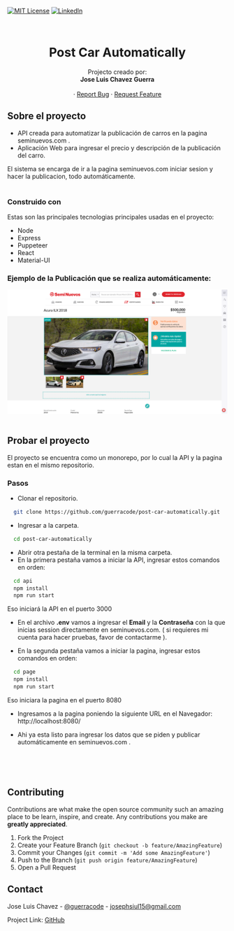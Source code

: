 [![MIT License][license-shield]][license-url]
[![LinkedIn][linkedin-shield]][linkedin-url]

<!-- PROJECT LOGO -->
<br />
<p align="center">
  <h1 align="center">Post Car Automatically</h1>

  <p align="center">
    Projecto creado por: </br> <strong> Jose Luis Chavez Guerra </strong>
    <br />
    <br />
    ·
    <a href="https://github.com/guerracode/post-car-automatically/issues">Report Bug</a>
    ·
    <a href="https://github.com/guerracode/post-car-automatically/issues">Request Feature</a>
  </p>
</p>

<!-- ABOUT THE PROJECT -->

## Sobre el proyecto

- API creada para automatizar la publicación de carros en la pagina seminuevos.com .
- Aplicación Web para ingresar el precio y descripción de la publicación del carro.

El sistema se encarga de ir a la pagina seminuevos.com iniciar sesion y hacer la publicacion, todo automáticamente.
<br>
<br>

### Construido con

Estas son las principales tecnologias principales usadas en el proyecto:

- Node
- Express
- Puppeteer
- React
- Material-UI

### Ejemplo de la Publicación que se realiza automáticamente:

<img src="./api/src/assets/screenshots/screenshot.png" alt="Base de Datos">
</br>
</br>
<!-- GETTING STARTED -->

## Probar el proyecto

El proyecto se encuentra como un monorepo, por lo cual la API y la pagina estan en el mismo repositorio.

### Pasos

- Clonar el repositorio.

```bash
  git clone https://github.com/guerracode/post-car-automatically.git
```

- Ingresar a la carpeta.

```bash
  cd post-car-automatically
```

- Abrir otra pestaña de la terminal en la misma carpeta.
- En la primera pestaña vamos a iniciar la API, ingresar estos comandos en orden:

```bash
  cd api
  npm install
  npm run start
```

Eso iniciará la API en el puerto 3000

- En el archivo **.env** vamos a ingresar el **Email** y la **Contraseña** con la que inicias session directamente en seminuevos.com. ( si requieres mi cuenta para hacer pruebas, favor de contactarme ).

- En la segunda pestaña vamos a iniciar la pagina, ingresar estos comandos en orden:

```bash
  cd page
  npm install
  npm run start
```

Eso iniciara la pagina en el puerto 8080

- Ingresamos a la pagina poniendo la siguiente URL en el Navegador: <br> http://localhost:8080/

- Ahi ya esta listo para ingresar los datos que se piden y publicar automáticamente en seminuevos.com .

<!-- CONTRIBUTING -->
</br>
</br>
</br>

## Contributing

Contributions are what make the open source community such an amazing place to be learn, inspire, and create. Any contributions you make are **greatly appreciated**.

1. Fork the Project
2. Create your Feature Branch (`git checkout -b feature/AmazingFeature`)
3. Commit your Changes (`git commit -m 'Add some AmazingFeature'`)
4. Push to the Branch (`git push origin feature/AmazingFeature`)
5. Open a Pull Request

## Contact

Jose Luis Chavez - [@guerracode](https://twitter.com/guerracode) - josephsiul15@gmail.com

Project Link: [GitHub](https://github.com/guerracode/post-car-automatically)

<!-- LINKS -->

[license-shield]: https://img.shields.io/github/license/othneildrew/Best-README-Template.svg?style=flat-square
[license-url]: https://github.com/guerracode/therapy-agenda/blob/main/LICENSE
[linkedin-shield]: https://img.shields.io/badge/-LinkedIn-black.svg?style=flat-square&logo=linkedin&colorB=555
[linkedin-url]: https://www.linkedin.com/in/jose-luis-chavez/

